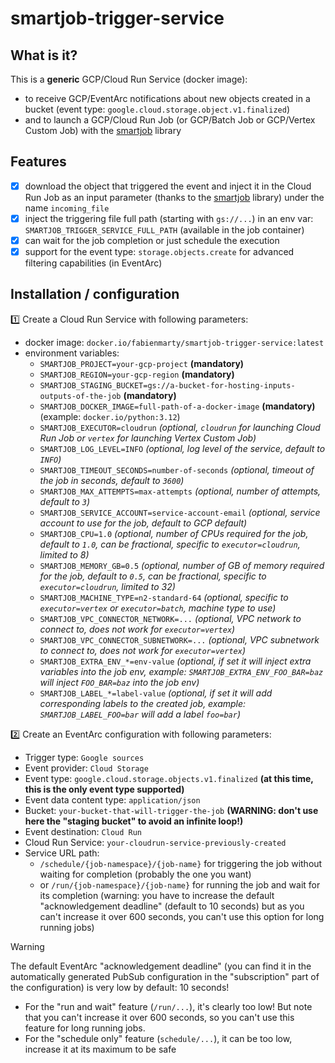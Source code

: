 # smartjob-trigger-service

## What is it?

This is a **generic** GCP/Cloud Run Service (docker image):

- to receive GCP/EventArc notifications about new objects created in a bucket (event type: `google.cloud.storage.object.v1.finalized`)
- and to launch a GCP/Cloud Run Job (or GCP/Batch Job or GCP/Vertex Custom Job) with the [smartjob](https://github.com/fabien-marty/smartjob) library

## Features

- [x] download the object that triggered the event and inject it in the Cloud Run Job as an input parameter (thanks to the [smartjob](https://github.com/fabien-marty/smartjob) library) under the name `incoming_file`
- [x] inject the triggering file full path (starting with `gs://...`) in an env var: `SMARTJOB_TRIGGER_SERVICE_FULL_PATH` (available in the job container)
- [x] can wait for the job completion or just schedule the execution
- [x] support for the event type: `storage.objects.create` for advanced filtering capabilities (in EventArc)

## Installation / configuration

1️⃣ Create a Cloud Run Service with following parameters:

- docker image: `docker.io/fabienmarty/smartjob-trigger-service:latest`
- environment variables:
    - `SMARTJOB_PROJECT=your-gcp-project` **(mandatory)**
    - `SMARTJOB_REGION=your-gcp-region` **(mandatory)**
    - `SMARTJOB_STAGING_BUCKET=gs://a-bucket-for-hosting-inputs-outputs-of-the-job` **(mandatory)**
    - `SMARTJOB_DOCKER_IMAGE=full-path-of-a-docker-image` **(mandatory)** (example: `docker.io/python:3.12`)
    - `SMARTJOB_EXECUTOR=cloudrun` *(optional, `cloudrun` for launching Cloud Run Job or `vertex` for launching Vertex Custom Job)*
    - `SMARTJOB_LOG_LEVEL=INFO` *(optional, log level of the service, default to `INFO`)*
    - `SMARTJOB_TIMEOUT_SECONDS=number-of-seconds` *(optional, timeout of the job in seconds, default to `3600`)*
    - `SMARTJOB_MAX_ATTEMPTS=max-attempts` *(optional, number of attempts, default to `3`)*
    - `SMARTJOB_SERVICE_ACCOUNT=service-account-email` *(optional, service account to use for the job, default to GCP default)*
    - `SMARTJOB_CPU=1.0` *(optional, number of CPUs required for the job, default to `1.0`, can be fractional, specific to `executor=cloudrun`, limited to 8)*
    - `SMARTJOB_MEMORY_GB=0.5` *(optional, number of GB of memory required for the job, default to `0.5`, can be fractional, specific to `executor=cloudrun`, limited to 32)*
    - `SMARTJOB_MACHINE_TYPE=n2-standard-64` *(optional, specific to `executor=vertex` or `executor=batch`, machine type to use)*
    - `SMARTJOB_VPC_CONNECTOR_NETWORK=...` *(optional, VPC network to connect to, does not work for `executor=vertex`)*
    - `SMARTJOB_VPC_CONNECTOR_SUBNETWORK=...` *(optional, VPC subnetwork to connect to, does not work for `executor=vertex`)*
    - `SMARTJOB_EXTRA_ENV_*=env-value` *(optional, if set it will inject extra variables into the job env, example: `SMARTJOB_EXTRA_ENV_FOO_BAR=baz` will inject `FOO_BAR=baz` into the job env)*
    - `SMARTJOB_LABEL_*=label-value` *(optional, if set it will add corresponding labels to the created job, example: `SMARTJOB_LABEL_FOO=bar` will add a label `foo=bar`)*

2️⃣ Create an EventArc configuration with following parameters:

- Trigger type: `Google sources`
- Event provider: `Cloud Storage`
- Event type: `google.cloud.storage.objects.v1.finalized` **(at this time, this is the only event type supported)**
- Event data content type: `application/json`
- Bucket: `your-bucket-that-will-trigger-the-job` **(WARNING: don't use here the "staging bucket" to avoid an infinite loop!)**
- Event destination: `Cloud Run`
- Cloud Run Service: `your-cloudrun-service-previously-created`
- Service URL path:
    - `/schedule/{job-namespace}/{job-name}` for triggering the job without waiting for completion (probably the one you want)
    - or `/run/{job-namespace}/{job-name}` for running the job and wait for its completion (warning: you have to increase the default "acknowledgement deadline" (default to 10 seconds) but as you can't increase it over 600 seconds, you can't use this option for long running jobs)

> [!WARNING]  
> The default EventArc "acknowledgement deadline" (you can find it in the automatically generated PubSub configuration in the "subscription" part of the configuration) is very low by default: 10 seconds!
>
> - For the "run and wait" feature (`/run/...`), it's clearly too low! But note that you can't increase it over 600 seconds, so you can't use this feature for long running jobs.
> - For the "schedule only"  feature (`schedule/...`), it can be too low, increase it at its maximum to be safe
